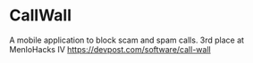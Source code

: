 # CallWall
A mobile application to block scam and spam calls.
3rd place at MenloHacks IV
https://devpost.com/software/call-wall
